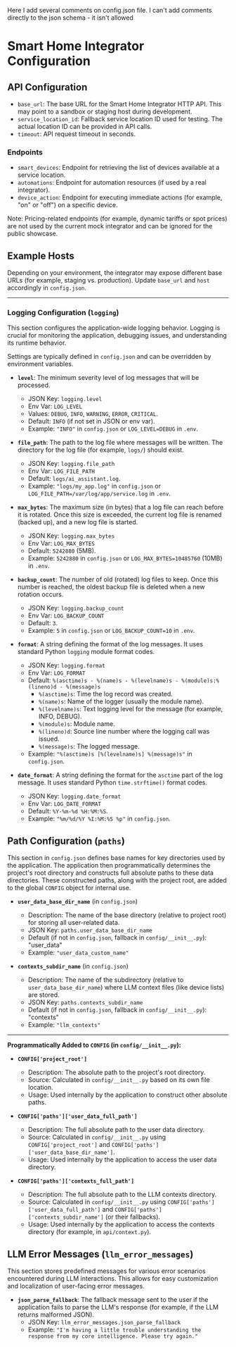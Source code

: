 Here I add several comments on config.json file. I can't add comments directly to the json schema - it isn't allowed

# Smart Home Integrator Configuration

## API Configuration
- `base_url`: The base URL for the Smart Home Integrator HTTP API. This may point to a sandbox or staging host during development.
- `service_location_id`: Fallback service location ID used for testing. The actual location ID can be provided in API calls.
- `timeout`: API request timeout in seconds.

### Endpoints
- `smart_devices`: Endpoint for retrieving the list of devices available at a service location.
- `automations`: Endpoint for automation resources (if used by a real integrator).
- `device_action`: Endpoint for executing immediate actions (for example, "on" or "off") on a specific device.

Note: Pricing-related endpoints (for example, dynamic tariffs or spot prices) are not used by the current mock integrator and can be ignored for the public showcase.

## Example Hosts

Depending on your environment, the integrator may expose different base URLs (for example, staging vs. production). Update `base_url` and `host` accordingly in `config.json`.

---

### Logging Configuration (`logging`)

This section configures the application-wide logging behavior. Logging is crucial for monitoring the application, debugging issues, and understanding its runtime behavior.

Settings are typically defined in `config.json` and can be overridden by environment variables.

- **`level`**: The minimum severity level of log messages that will be processed.
  - JSON Key: `logging.level`
  - Env Var: `LOG_LEVEL`
  - Values: `DEBUG`, `INFO`, `WARNING`, `ERROR`, `CRITICAL`.
  - Default: `INFO` (if not set in JSON or env var).
  - Example: `"INFO"` in `config.json` or `LOG_LEVEL=DEBUG` in `.env`.

- **`file_path`**: The path to the log file where messages will be written. The directory for the log file (for example, `logs/`) should exist.
  - JSON Key: `logging.file_path`
  - Env Var: `LOG_FILE_PATH`
  - Default: `logs/ai_assistant.log`.
  - Example: `"logs/my_app.log"` in `config.json` or `LOG_FILE_PATH=/var/log/app/service.log` in `.env`.

- **`max_bytes`**: The maximum size (in bytes) that a log file can reach before it is rotated. Once this size is exceeded, the current log file is renamed (backed up), and a new log file is started.
  - JSON Key: `logging.max_bytes`
  - Env Var: `LOG_MAX_BYTES`
  - Default: `5242880` (5MB).
  - Example: `5242880` in `config.json` or `LOG_MAX_BYTES=10485760` (10MB) in `.env`.

- **`backup_count`**: The number of old (rotated) log files to keep. Once this number is reached, the oldest backup file is deleted when a new rotation occurs.
  - JSON Key: `logging.backup_count`
  - Env Var: `LOG_BACKUP_COUNT`
  - Default: `3`.
  - Example: `5` in `config.json` or `LOG_BACKUP_COUNT=10` in `.env`.

- **`format`**: A string defining the format of the log messages. It uses standard Python `logging` module format codes.
  - JSON Key: `logging.format`
  - Env Var: `LOG_FORMAT`
  - Default: `%(asctime)s - %(name)s - %(levelname)s - %(module)s:%(lineno)d - %(message)s`
    - `%(asctime)s`: Time the log record was created.
    - `%(name)s`: Name of the logger (usually the module name).
    - `%(levelname)s`: Text logging level for the message (for example, INFO, DEBUG).
    - `%(module)s`: Module name.
    - `%(lineno)d`: Source line number where the logging call was issued.
    - `%(message)s`: The logged message.
  - Example: `"%(asctime)s [%(levelname)s] %(message)s"` in `config.json`.

- **`date_format`**: A string defining the format for the `asctime` part of the log message. It uses standard Python `time.strftime()` format codes.
  - JSON Key: `logging.date_format`
  - Env Var: `LOG_DATE_FORMAT`
  - Default: `%Y-%m-%d %H:%M:%S`.
  - Example: `"%m/%d/%Y %I:%M:%S %p"` in `config.json`.

## Path Configuration (`paths`)

This section in `config.json` defines base names for key directories used by the application. The application then programmatically determines the project's root directory and constructs full absolute paths to these data directories. These constructed paths, along with the project root, are added to the global `CONFIG` object for internal use.

- **`user_data_base_dir_name`** (in `config.json`)
  - Description: The name of the base directory (relative to project root) for storing all user-related data.
  - JSON Key: `paths.user_data_base_dir_name`
  - Default (if not in `config.json`, fallback in `config/__init__.py`): "user_data"
  - Example: `"user_data_custom_name"`

- **`contexts_subdir_name`** (in `config.json`)
  - Description: The name of the subdirectory (relative to `user_data_base_dir_name`) where LLM context files (like device lists) are stored.
  - JSON Key: `paths.contexts_subdir_name`
  - Default (if not in `config.json`, fallback in `config/__init__.py`): "contexts"
  - Example: `"llm_contexts"`

--- 
**Programmatically Added to `CONFIG` (in `config/__init__.py`):**

- **`CONFIG['project_root']`**
  - Description: The absolute path to the project's root directory.
  - Source: Calculated in `config/__init__.py` based on its own file location.
  - Usage: Used internally by the application to construct other absolute paths.

- **`CONFIG['paths']['user_data_full_path']`**
  - Description: The full absolute path to the user data directory.
  - Source: Calculated in `config/__init__.py` using `CONFIG['project_root']` and `CONFIG['paths']['user_data_base_dir_name']`.
  - Usage: Used internally by the application to access the user data directory.

- **`CONFIG['paths']['contexts_full_path']`**
  - Description: The full absolute path to the LLM contexts directory.
  - Source: Calculated in `config/__init__.py` using `CONFIG['paths']['user_data_full_path']` and `CONFIG['paths']['contexts_subdir_name']` (or their fallbacks).
  - Usage: Used internally by the application to access the contexts directory (for example, in `api/context.py`).

## LLM Error Messages (`llm_error_messages`)

This section stores predefined messages for various error scenarios encountered during LLM interactions. This allows for easy customization and localization of user-facing error messages.

- **`json_parse_fallback`**: The fallback message sent to the user if the application fails to parse the LLM's response (for example, if the LLM returns malformed JSON).
  - JSON Key: `llm_error_messages.json_parse_fallback`
  - Example: `"I'm having a little trouble understanding the response from my core intelligence. Please try again."`